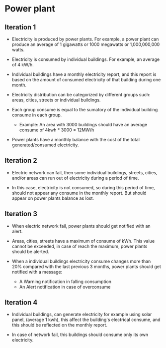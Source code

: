 Power plant
================

## Iteration 1 ##

- Electricity is produced by power plants. For example, a power plant can produce an average of 1 gigawatts or 1000 megawatts or 1,000,000,000 watts.
- Electricity is consumed by individual buildings. For example, an average of 4 kW/h.

- Individual buildings have a monthly electricity report, and this report is based on the amount of consumed electricity of that building during one month.

- Electricity distribution can be categorized by different groups such: areas, cities, streets or individual buildings.

- Each group consume is equal to the sumatory of the individual building consume in each group.

    - Example: An area with 3000 buildings should have an average consume of 4kwh * 3000 = 12MW/h

- Power plants have a monthly balance with the cost of the total generated/consumed electricity.


## Iteration 2
- Electric network can fail, then some individual buildings, streets, cities, and/or areas can run out of electricity during a period of time.

- In this case, electricity is not consumed, so during this period of time, should not appear any consume in the monthly report. But should appear on power plants balance as lost.

## Iteration 3

- When electric network fail, power plants should get notified with an alert.

- Areas, cities, streets have a maximum of consume of kWh. This value cannot be exceeded, in case of reach the maximum, power plants should be alerted.

- When a individual buildings electricity consume changes more than 20%  compared with the last previous 3 months, power plants should get notified with a message:
    - A Warning notification in falling consumption
    - An Alert notification in case of overconsume


## Iteration 4

 - Individual buildings, can generate electricity for example using solar panel, (average 1 kwh), this affect the building's electrical consume, and this should be reflected on the monthly report.

- In case of network fail, this buildings should consume only its own electricity.
